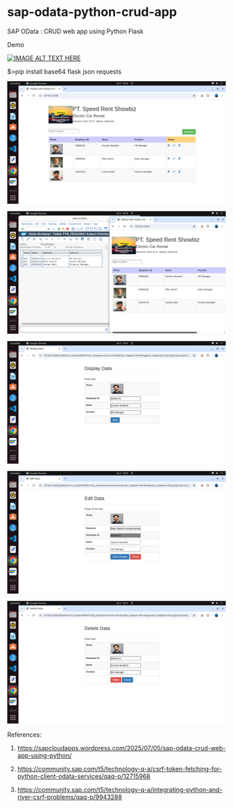# sap-odata-python-crud-app
SAP OData : CRUD web app using Python Flask

Demo

[![IMAGE ALT TEXT HERE](http://img.youtube.com/vi/a1ZpdTJYcRY/0.jpg)](http://www.youtube.com/watch?v=a1ZpdTJYcRY)

$>pip install base64 flask json requests

![alt text](https://github.com/jenizar/sap-odata-python-crud-app/blob/main/screenshot/pic1.png)

![alt text](https://github.com/jenizar/sap-odata-python-crud-app/blob/main/screenshot/pic2.png)

![alt text](https://github.com/jenizar/sap-odata-python-crud-app/blob/main/screenshot/pic3.png)

![alt text](https://github.com/jenizar/sap-odata-python-crud-app/blob/main/screenshot/pic4.png)

![alt text](https://github.com/jenizar/sap-odata-python-crud-app/blob/main/screenshot/pic5.png)

References:

1. https://sapcloudapps.wordpress.com/2025/07/05/sap-odata-crud-web-app-using-python/

2. https://community.sap.com/t5/technology-q-a/csrf-token-fetching-for-python-client-odata-services/qaq-p/12715968

3. https://community.sap.com/t5/technology-q-a/integrating-python-and-river-csrf-problems/qaq-p/9943288
